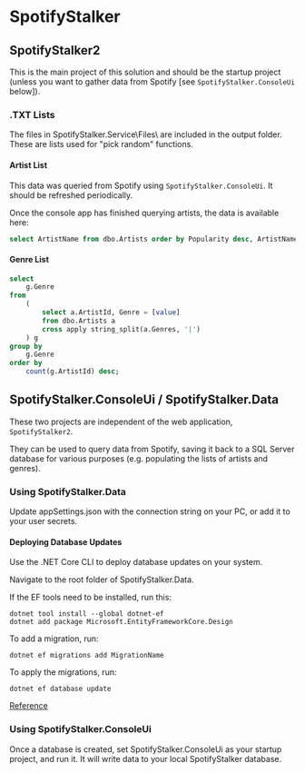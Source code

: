 # SpotifyStalker

## SpotifyStalker2

This is the main project of this solution and should be the startup project (unless you want to gather data from Spotify [see `SpotifyStalker.ConsoleUi` below]).

### .TXT Lists

The files in SpotifyStalker.Service\Files\ are included in the output folder. These are lists used for "pick random" functions.

#### Artist List

This data was queried from Spotify using `SpotifyStalker.ConsoleUi`. It should be refreshed periodically.

Once the console app has finished querying artists, the data is available here:

```sql
select ArtistName from dbo.Artists order by Popularity desc, ArtistName;
```

#### Genre List

```sql
select
    g.Genre
from	
    (
        select a.ArtistId, Genre = [value]
        from dbo.Artists a
        cross apply string_split(a.Genres, '|') 
    ) g
group by
    g.Genre
order by
    count(g.ArtistId) desc;
```

## SpotifyStalker.ConsoleUi / SpotifyStalker.Data

These two projects are independent of the web application, `SpotifyStalker2`.

They can be used to query data from Spotify, saving it back to a SQL Server database for various purposes (e.g. populating the lists of artists and genres).


### Using SpotifyStalker.Data

Update appSettings.json with the connection string on your PC, or add it to your user secrets.

#### Deploying Database Updates

Use the .NET Core CLI to deploy database updates on your system.

Navigate to the root folder of SpotifyStalker.Data.

If the EF tools need to be installed, run this:

```
dotnet tool install --global dotnet-ef
dotnet add package Microsoft.EntityFrameworkCore.Design
```

To add a migration, run:

```
dotnet ef migrations add MigrationName
```

To apply the migrations, run:

```
dotnet ef database update
```

[Reference](https://docs.microsoft.com/en-us/ef/core/get-started/overview/first-app?tabs=netcore-cli)

### Using SpotifyStalker.ConsoleUi

Once a database is created, set SpotifyStalker.ConsoleUi as your startup project, and run it. It will write data to your local SpotifyStalker database.



